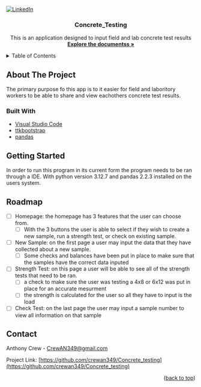 <a id="readme-top"></a>

[![LinkedIn](https://img.shields.io/badge/-LinkedIn-black.svg?style=for-the-badge&logo=linkedin&colorB=555)](https://www.linkedin.com/in/crewan349/)

<h3 align="center">Concrete_Testing</h3>

  <p align="center">
    This is an application designed to input field and lab concrete test results
    <br />
    <a href="https://github.com/crewan349/Concrete_testing"><strong>Explore the documentss »</strong></a>
    <br />
  </p>
</div>

<!-- TABLE OF CONTENTS -->
<details>
  <summary>Table of Contents</summary>
  <ol>
    <li>
      <a href="#about-the-project">About The Project</a>
      <ul>
        <li><a href="#built-with">Built With</a></li>
      </ul>
    </li>
    <li><a href="#getting-started">Getting Started</a></li>
    <li><a href="#roadmap">Roadmap</a></li>
    <li><a href="#contact">Contact</a></li>
  </ol>
</details>

<!-- ABOUT THE PROJECT -->
## About The Project

The primary purpose fo this app is to it easier for field and laboritory workers to be able to share and view eachothers concrete test results.

### Built With

* [Visual Studio Code](https://code.visualstudio.com/)
* [ttkbootstrap](https://ttkbootstrap.readthedocs.io/en/latest/)
* [pandas](https://pandas.pydata.org/)

<!-- GETTING STARTED -->
## Getting Started

In order to run this program in its current form the program needs to be ran through a IDE. With python version 3.12.7 and pandas 2.2.3 installed on the users system.

<!-- ROADMAP -->
## Roadmap

- [ ] Homepage: the homepage has 3 features that the user can choose from.
    - [ ] With the 3 buttons the user is able to select if they wish to create a new sample, run a strength test, or check on existing sample.
- [ ] New Sample: on the first page a user may input the data that they have collected about a new sample.
    - [ ] Some checks and balances have been put in place to make sure that the samples have the correct data inputed
- [ ] Strength Test: on this page a user will be able to see all of the strength tests that need to be ran.
    - [ ] a check to make sure the user was testing a 4x8 or 6x12 was put in place for an accurate mesurment
    - [ ] the strength is calculated for the user so all they have to input is the load
- [ ] Check Test: on the last page the user may input a sample number to view all information on that sample

<!-- CONTACT -->
## Contact

Anthony Crew - CrewAN349@gmail.com

Project Link: [https://github.com/crewan349/Concrete_testing](https://github.com/crewan349/Concrete_testing)

<p align="right">(<a href="#readme-top">back to top</a>)</p>
